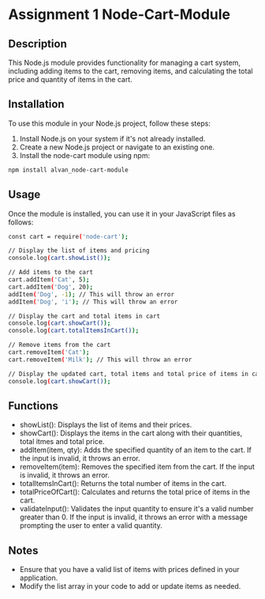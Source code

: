 # Assignment 1 Node-Cart-Module

## Description

This Node.js module provides functionality for managing a cart system, including adding items to the cart, removing items, and calculating the total price and quantity of items in the cart.

## Installation

To use this module in your Node.js project, follow these steps:

1. Install Node.js on your system if it's not already installed.
2. Create a new Node.js project or navigate to an existing one.
3. Install the node-cart module using npm:

```bash
npm install alvan_node-cart-module
```


## Usage
Once the module is installed, you can use it in your JavaScript files as follows:

```bash
const cart = require('node-cart');

// Display the list of items and pricing
console.log(cart.showList());

// Add items to the cart
cart.addItem('Cat', 5);
cart.addItem('Dog', 20);
addItem('Dog', -1); // This will throw an error
addItem('Dog', 'i'); // This will throw an error

// Display the cart and total items in cart
console.log(cart.showCart());
console.log(cart.totalItemsInCart());

// Remove items from the cart
cart.removeItem('Cat');
cart.removeItem('Milk'); // This will throw an error

// Display the updated cart, total items and total price of items in cart
console.log(cart.showCart());
```

## Functions
- showList(): Displays the list of items and their prices.
- showCart(): Displays the items in the cart along with their quantities, total itmes and total price.
- addItem(item, qty): Adds the specified quantity of an item to the cart. If the input is invalid, it throws an error.
- removeItem(item): Removes the specified item from the cart. If the input is invalid, it throws an error.
- totalItemsInCart(): Returns the total number of items in the cart.
- totalPriceOfCart(): Calculates and returns the total price of items in the cart.
- validateInput(): Validates the input quantity to ensure it's a valid number greater than 0. If the input is invalid, it throws an error with a message prompting the user to enter a valid quantity.

## Notes
- Ensure that you have a valid list of items with prices defined in your application.
- Modify the list array in your code to add or update items as needed.